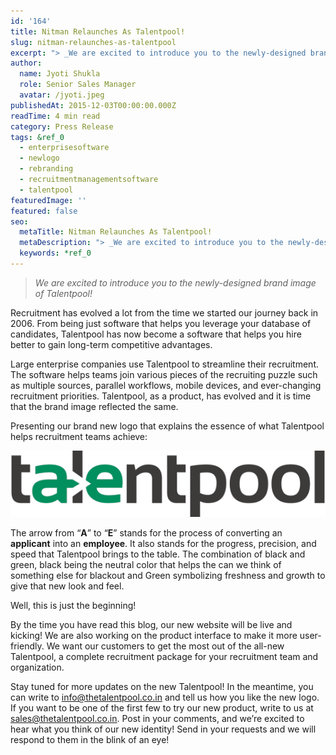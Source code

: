 ```yaml
---
id: '164'
title: Nitman Relaunches As Talentpool!
slug: nitman-relaunches-as-talentpool
excerpt: "> _We are excited to introduce you to the newly-designed brand\_image of Talentpool!_\n\nRecruitment has evolved a lot from the time we started our journey back in 2006. From being just software that he..."
author:
  name: Jyoti Shukla
  role: Senior Sales Manager
  avatar: /jyoti.jpeg
publishedAt: 2015-12-03T00:00:00.000Z
readTime: 4 min read
category: Press Release
tags: &ref_0
  - enterprisesoftware
  - newlogo
  - rebranding
  - recruitmentmanagementsoftware
  - talentpool
featuredImage: ''
featured: false
seo:
  metaTitle: Nitman Relaunches As Talentpool!
  metaDescription: "> _We are excited to introduce you to the newly-designed brand\_image of Talentpool!_\n\nRecruitment has evolved a lot from the time we started our journey back in 2006. From being just software that he..."
  keywords: *ref_0
---
```


> _We are excited to introduce you to the newly-designed brand image of Talentpool!_

Recruitment has evolved a lot from the time we started our journey back in 2006. From being just software that helps you leverage your database of candidates, Talentpool has now become a software that helps you hire better to gain long-term competitive advantages.

<!--more-->

Large enterprise companies use Talentpool to streamline their recruitment. The software helps teams join various pieces of the recruiting puzzle such as multiple sources, parallel workflows, mobile devices, and ever-changing recruitment priorities. Talentpool, as a product, has evolved and it is time that the brand image reflected the same.

Presenting our brand new logo that explains the essence of what Talentpool helps recruitment teams achieve:

[![talentpool](images/tumblr_inline_nys78mJIEQ1tffhzd_540.png)](https://www.thetalentpool.ai)

The arrow from “**A**” to “**E**” stands for the process of converting an **applicant** into an **employee**. It also stands for the progress, precision, and speed that Talentpool brings to the table. The combination of black and green, black being the neutral color that helps the can we think of something else for blackout and Green symbolizing freshness and growth to give that new look and feel.

Well, this is just the beginning!

By the time you have read this blog, our new website will be live and kicking! We are also working on the product interface to make it more user-friendly. We want our customers to get the most out of the all-new Talentpool, a complete recruitment package for your recruitment team and organization.

Stay tuned for more updates on the new Talentpool! In the meantime, you can write to [info@thetalentpool.co.in](mailto:info@thetalentpool.co.in) and tell us how you like the new logo. If you want to be one of the first few to try our new product, write to us at [sales@thetalentpool.co.in](mailto:sales@thetalentpool.co.in). Post in your comments, and we’re excited to hear what you think of our new identity! Send in your requests and we will respond to them in the blink of an eye!

<script type="application/ld+json"><br /> { "@context": "http://schema.org",<br /> "@type": "BlogPosting",<br /> "mainEntityOfPage": {<br /> "@type": "WebPage",<br /> "@id": "https://www.thetalentpool.ai/"<br /> },<br /> "headline": "Nitman Relaunches As Talentpool!",<br /> "alternativeHeadline": "From being just a software which helps you leverage your database of candidates, Talentpool has now become a software which helps you hire better to gain long term competitive advantages. ",<br /> "award": "",<br /> "image": {<br /> "@type": "ImageObject",<br /> "url":"https://www.thetalentpool.ai/images/logo.png",<br /> "height": 800,<br /> "width": 800},<br /> "editor": "Talent Pool",<br /> "genre": "Press Release",<br /> "keywords": "Recruiting Software, Employment,",<br /> "wordcount": "443",<br /> "publisher": {<br /> "@type": "Organization",<br /> "name": "Talent Pool",<br /> "logo": {<br /> "@type": "ImageObject",<br /> "url": "https://www.thetalentpool.ai/images/logo.png",<br /> "width": 600,<br /> "height": 60<br /> }<br /> },<br /> "url": "https://www.thetalentpool.ai/nitman-relaunches-as-talentpool/",<br /> "datePublished": "2015-12-03",<br /> "dateCreated": "2015-12-03",<br /> "dateModified": "2015-12-03",<br /> "description": "Recruitment has evolved a lot from the time we started our journey back in 2006. From being just a software which helps you leverage your database of candidates, Talentpool has now become a software which helps you hire better to gain long term competitive advantages.<br /> Large enterprises companies use Talentpool to streamline their recruitment. The software helps teams join various pieces of the recruiting puzzle such as multiple sources, parallel workflows, mobile devices and ever changing recruitment priorities. Talentpool, as a product, has evolved and it is time that the brand image reflected the same.<br /> Presenting our brand new logo that explains the essence of what Talentpool helps recruitment teams achieve:<br /> The arrow from “A” to “E” stands for the process of converting an applicant into an employee. It also stands for progress, precision and speed that Talentpool brings to the table. The combination of black and green, black being the neutral color that helps the can we think something else for black out and Green symbolizing freshness and growth to give that new look and feel.<br /> Well, this is just the beginning!<br /> By the time you have read this blog, our new website will be live and kicking! We are also working on the product interface to make it more user friendly. We want our customers to get the most out of the all-new Talentpool, a complete recruitment package for your recruitment team and organization.<br /> Stay tuned for more updates on the new Talentpool! In the meantime, you can write to info@thetalentpool.co.in and tell us how you like the new logo. If you want to be one of the first few to try our new product, write to us at sales@thetalentpool.co.in. Post in your comments, we’re excited to hear what you think of our new identity! Send in your requests and we will respond to them with the blink of an eye!",<br /> "author": {<br /> "@type": "Organization",<br /> "name": "Admin"<br /> }<br /> }<br /></script>
